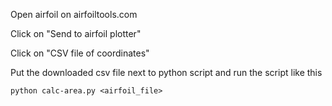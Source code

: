 Open airfoil on airfoiltools.com

Click on "Send to airfoil plotter"

Click on "CSV file of coordinates"

Put the downloaded csv file next to python script and run the script like this

```
python calc-area.py <airfoil_file>

```
